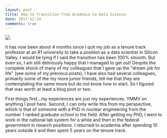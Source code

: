 ```yaml
---
layout: post
title: How to Transition from Academia to Data Science
date: 2017-12-24
comments: true
---
```




![](https://media-exp2.licdn.com/mpr/mpr/AAEAAQAAAAAAAAyEAAAAJDg1ZTIwZTk0LThiZDgtNDczOC1hMDMwLTRmMzc2YjA3NjdkNw.jpg)

It has now been about 4 months since I quit my job as a tenure track professor at an R1 university to take a position as a data scientist in Silicon Valley.  I would be lying if I said the transition has been 100% smooth.  But even so, I am still deliriously happy that I managed to get out!  Despite the complete shock of many of my colleagues that I gave up the "dream job for life" (see some of my previous posts), I have also had several colleagues, primarily some of the my more junior friends, tell me that they are contemplating the same move but do not know how to start.  So I figured that was worth at least a blog post or two.

First things first...my experiences are just my experiences.  YMMV on anything I post here.  Second, I can only write this from my perspective, which is that of someone with a PhD in nuclear engineering from the number 1 ranked graduate school in the field.  After getting my PhD, I went to work in the national lab system for a while and then in the federal government in reearch positions.  I returned to academia after spending 10 years outside it and then spent 5 years on the tenure track.  
